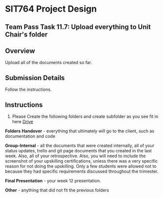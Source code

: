<div id="banner"></div>

# SIT764 Project Design
## Team Pass Task 11.7: Upload everything to Unit Chair's folder

## Overview
Upload all of the documents created so far.

## Submission Details

Follow the instructions.  

## Instructions
1. Please Create the following folders and create subfolder as you see fit in here [Drive](https://drive.google.com/drive/folders/1lTChCnLunEDv-r9uAgEbDwpyBH27vAsC?usp=sharing)


**Folders** 
**Handover** - everything that ultimately will go to the client, such as documentation and code

**Group-Internal** - all the documents that were created internally, all of your status updates, trello and git page documents that you created in the last week. Also, all of your retrospective.
Also, you will need to include the screenshot of your upskilling certifications, unless there was a very specific reason for not doing the upskilling. Only a few students were allowed not to because they had specific requirements discussed throughout the trimester.

**Final Presentation** - your week 12 presentation. 

**Other** - anything that did not fit the previous folders





<div style="page-break-after:always;"></div>
